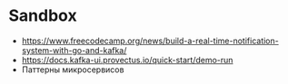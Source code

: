 # Sandbox


- https://www.freecodecamp.org/news/build-a-real-time-notification-system-with-go-and-kafka/
- https://docs.kafka-ui.provectus.io/quick-start/demo-run
- Паттерны микросервисов


